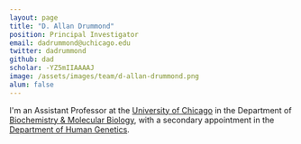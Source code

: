 ```yaml
---
layout: page
title: "D. Allan Drummond"
position: Principal Investigator
email: dadrummond@uchicago.edu
twitter: dadrummond
github: dad
scholar: -YZ5mIIAAAAJ
image: /assets/images/team/d-allan-drummond.png
alum: false
---
```

I'm an Assistant Professor at the [University of Chicago] in the Department of [Biochemistry & Molecular Biology], with a secondary appointment in the [Department of Human Genetics].

[University of Chicago]: http://www.uchicago.edu
[Biochemistry & Molecular Biology]: http://bmb.uchospitals.edu
[Department of Human Genetics]: http://genes.uchicago.edu
